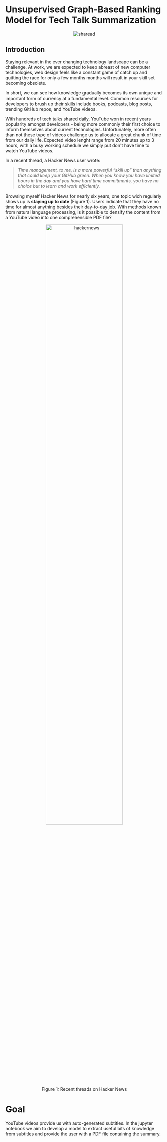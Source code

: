 # Unsupervised Graph-Based Ranking Model for Tech Talk Summarization

<p align="center">
  <img src="https://i.imgur.com/KdBhz4c.png" alt="sharead"></img>
</p>

## Introduction
Staying relevant in the ever changing technology landscape can be a challenge. At work, we are expected to keep abreast of new computer technologies, web design feels like a constant game of catch up and quitting the race for only a few months months will result in your skill set becoming obsolete.

In short, we can see how knowledge gradually becomes its own unique and important form of currency at a fundamental level. Common resources for developers to brush up their skills include books, podcasts, blog posts, trending GitHub repos, and YouTube videos.

With hundreds of tech talks shared daily, YouTube won in recent years popularity amongst developers - being more commonly their first choice to inform themselves about current technologies. Unfortunately, more often than not these type of videos challenge us to allocate a great chunk of time from our daily life. Expected video lenght range from 20 minutes up to 3 hours, with a busy working schedule we simply put don't have time to watch YouTube videos.

In a recent thread, a Hacker News user wrote:

>*Time management, to me, is a more powerful “skill up” than anything that could keep your GitHub green. When you know you have limited hours in the day and you have hard time commitments, you have no choice but to learn and work efficiently.*

Browsing myself Hacker News for nearly six years, one topic wich regularly shows up is **staying up to date** (Figure 1). Users indicate that they have no time for almost anything besides their day-to-day job.
With methods known from natural language processing, is it possible to densify the content from a YouTube video into one comprehensible PDF file?
<p align="center">
  <img src="https://i.imgur.com/T4ZaB1N.png" alt="hackernews" width="70%"></img>
</p>
<center>Figure 1: Recent threads on Hacker News</center>

# Goal
YouTube videos provide us with auto-generated subtitles. In the jupyter notebook we aim to develop a model to extract useful bits of knowledge from subtitles and provide the user with a PDF file containing the summary.
